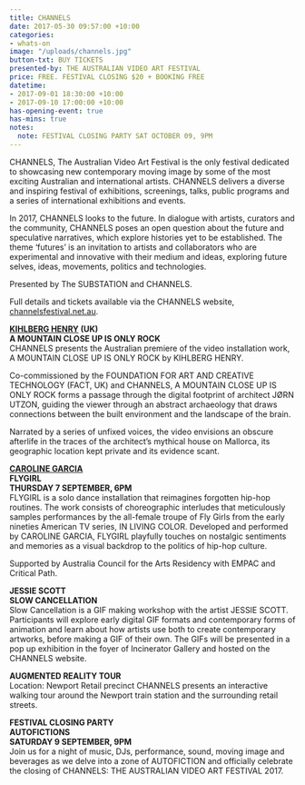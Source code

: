 ```yaml
---
title: CHANNELS
date: 2017-05-30 09:57:00 +10:00
categories:
- whats-on
image: "/uploads/channels.jpg"
button-txt: BUY TICKETS
presented-by: THE AUSTRALIAN VIDEO ART FESTIVAL
price: FREE. FESTIVAL CLOSING $20 + BOOKING FREE
datetime:
- 2017-09-01 18:30:00 +10:00
- 2017-09-10 17:00:00 +10:00
has-opening-event: true
has-mins: true
notes:
  note: FESTIVAL CLOSING PARTY SAT OCTOBER 09, 9PM
---
```


CHANNELS, The Australian Video Art Festival is the only festival dedicated to showcasing new contemporary moving image by some of the most exciting Australian and international artists. CHANNELS delivers a diverse and inspiring festival of exhibitions, screenings, talks, public programs and a series of international exhibitions and events.

In 2017, CHANNELS looks to the future. In dialogue with artists, curators and the community, CHANNELS poses an open question about the future and speculative narratives, which explore histories yet to be established. The theme ‘futures’ is an invitation to artists and collaborators who are experimental and innovative with their medium and ideas, exploring future selves, ideas, movements, politics and technologies.

Presented by The SUBSTATION and CHANNELS.

Full details and tickets available via the CHANNELS website, [channelsfestival.net.au](http://channelsfestival.net.au/).

**[KIHLBERG HENRY](http://www.karinkihlberg-reubenhenry.org/) (UK)**<br>
**A MOUNTAIN CLOSE UP IS ONLY ROCK** <BR>
CHANNELS presents the Australian premiere of the video installation work, A MOUNTAIN
CLOSE UP IS ONLY ROCK by KIHLBERG HENRY. 

Co-commissioned by the FOUNDATION FOR ART AND CREATIVE TECHNOLOGY (FACT, UK) and CHANNELS, A MOUNTAIN CLOSE UP IS ONLY ROCK forms a passage through the digital footprint of architect JØRN UTZON, guiding the viewer through an abstract archaeology that draws connections between the built environment and the landscape of the brain.

Narrated by a series of unfixed voices, the video envisions an obscure afterlife in the traces of the architect’s mythical house on Mallorca, its geographic location kept private and its evidence scant.

**[CAROLINE GARCIA](http://carolinegarcia.com.au/)** <br>
**FLYGIRL** <br>
**THURSDAY 7 SEPTEMBER, 6PM** <br>
FLYGIRL is a solo dance installation that reimagines forgotten hip-hop routines. The work consists of choreographic interludes that meticulously samples performances by the all-female troupe of Fly Girls from the early nineties American TV series, IN LIVING COLOR. Developed and performed by CAROLINE GARCIA, FLYGIRL playfully touches on nostalgic sentiments and memories as a visual backdrop to the politics of hip-hop
culture.

Supported by Australia Council for the Arts Residency with EMPAC and Critical Path.

**JESSIE SCOTT** <br>
**SLOW CANCELLATION** <br>
Slow Cancellation is a GIF making workshop with the artist JESSIE SCOTT. Participants will explore early digital GIF formats and contemporary forms of animation and learn about how artists use both to create contemporary artworks, before making a GIF of their own. The GIFs will be presented in a pop up exhibition in the foyer of Incinerator Gallery and hosted on the CHANNELS website.

**AUGMENTED REALITY TOUR** <br>
Location: Newport Retail precinct CHANNELS presents an interactive walking tour around the Newport train station and the surrounding retail streets.

**FESTIVAL CLOSING PARTY**<br>
**AUTOFICTIONS**<br>
**SATURDAY 9 SEPTEMBER, 9PM**<br>
Join us for a night of music, DJs, performance, sound, moving image and beverages as we delve into a zone of AUTOFICTION and officially celebrate the closing of CHANNELS: THE AUSTRALIAN VIDEO ART FESTIVAL 2017.